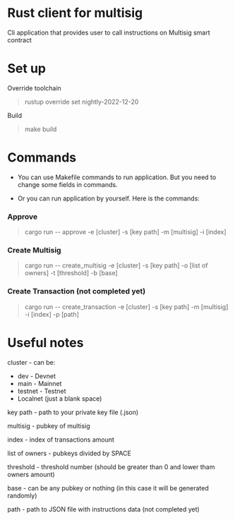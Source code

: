 # Rust client for multisig

Cli application that provides user to call instructions on Multisig smart contract

# Set up

Override toolchain

> rustup override set nightly-2022-12-20

Build

> make build

# Commands

- You can use Makefile commands to run application.
But you need to change some fields in commands.


- Or you can run application by yourself. Here is the commands:

### Approve

> cargo run -- approve -e [cluster] -s [key path] -m [multisig] -i [index]

### Create Multisig

> cargo run -- create_multisig -e [cluster] -s [key path] -o [list of owners] -t [threshold] -b [base]

### Create Transaction (not completed yet)

> cargo run -- create_transaction -e [cluster] -s [key path] -m [multisig] -i [index] -p [path]

# Useful notes

cluster - can be:

- dev - Devnet
- main - Mainnet
- testnet - Testnet
- Localnet (just a blank space)

key path - path to your private key file (.json)

multisig - pubkey of multisig

index - index of transactions amount

list of owners - pubkeys divided by SPACE

threshold - threshold number (should be greater than 0 and lower tham owners amount)

base - can be any pubkey or nothing (in this case it will be generated randomly)

path - path to JSON file with instructions data (not completed yet)